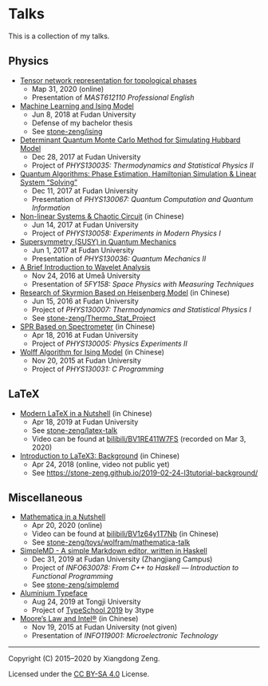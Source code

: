 # Talks

This is a collection of my talks.

## Physics

- [Tensor network representation for topological phases](/PDF/2020-05-31-tn-for-topological-order.pdf)
  - Map 31, 2020 (online)
  - Presentation of *MAST612110 Professional English*
- [Machine Learning and Ising Model](/PDF/2018-06-08-ising-ml.pdf)
  - Jun 8, 2018 at Fudan University
  - Defense of my bachelor thesis
  - See [stone-zeng/ising](https://github.com/stone-zeng/ising)
- [Determinant Quantum Monte Carlo Method for Simulating Hubbard Model](/PDF/2017-12-28-dqmc.pdf)
  - Dec 28, 2017 at Fudan University
  - Project of *PHYS130035: Thermodynamics and Statistical Physics II*
- [Quantum Algorithms: Phase Estimation, Hamiltonian Simulation & Linear System “Solving”](/PDF/2017-12-11-quantum-algorithms.pdf)
  - Dec 11, 2017 at Fudan University
  - Presentation of *PHYS130067: Quantum Computation and Quantum Information*
- [Non-linear Systems & Chaotic Circuit](/PDF/2017-06-14-non-linear-systems.pdf) (in Chinese)
  - Jun 14, 2017 at Fudan University
  - Project of *PHYS130058: Experiments in Modern Physics I*
- [Supersymmetry (SUSY) in Quantum Mechanics](/PDF/2017-06-01-supersymmetry.pdf)
  - Jun 1, 2017 at Fudan University
  - Presentation of *PHYS130036: Quantum Mechanics II*
- [A Brief Introduction to Wavelet Analysis](/PDF/2016-11-24-wavelet-analysis.pdf)
  - Nov 24, 2016 at Umeå University
  - Presentation of *5FY158: Space Physics with Measuring Techniques*
- [Research of Skyrmion Based on Heisenberg Model](/PDF/2016-06-15-skyrmion.pdf) (in Chinese)
  - Jun 15, 2016 at Fudan University
  - Project of *PHYS130007: Thermodynamics and Statistical Physics I*
  - See [stone-zeng/Thermo_Stat_Project](https://github.com/stone-zeng/Thermo_Stat_Project)
- [SPR Based on Spectrometer](/PDF/2016-04-18-spr.pdf) (in Chinese)
  - Apr 18, 2016 at Fudan University
  - Project of *PHYS130005: Physics Experiments II*
- [Wolff Algorithm for Ising Model](/PDF/2015-11-20-ising-wolff.pdf) (in Chinese)
  - Nov 20, 2015 at Fudan University
  - Project of *PHYS130031: C Programming*

## LaTeX

- [Modern LaTeX in a Nutshell](/PDF/2019-04-18-latex-talk.pdf) (in Chinese)
  - Apr 18, 2019 at Fudan University
  - See [stone-zeng/latex-talk](https://github.com/stone-zeng/latex-talk)
  - Video can be found at [bilibili/BV1RE411W7FS](https://www.bilibili.com/video/BV1RE411W7FS) (recorded on Mar 3, 2020)
- [Introduction to LaTeX3: Background](/PDF/2018-04-24-l3talk-background.pdf) (in Chinese)
  - Apr 24, 2018 (online, video not public yet)
  - See <https://stone-zeng.github.io/2019-02-24-l3tutorial-background/>

## Miscellaneous

- [Mathematica in a Nutshell](/PDF/2020-04-20-mathematica-talk.pdf)
  - Apr 20, 2020 (online)
  - Video can be found at [bilibili/BV1z64y1T7Nb](https://www.bilibili.com/video/BV1z64y1T7Nb) (in Chinese)
  - See [stone-zeng/toys/wolfram/mathematica-talk](https://github.com/stone-zeng/toys/tree/master/wolfram/mathematica-talk)
- [SimpleMD - A simple Markdown editor, written in Haskell](/PDF/2019-12-31-simplemd.pdf)
  - Dec 31, 2019 at Fudan University (Zhangjiang Campus)
  - Project of *INFO630078: From C++ to Haskell — Introduction to Functional Programming*
  - See [stone-zeng/simplemd](https://github.com/stone-zeng/simplemd)
- [Aluminium Typeface](/PDF/2019-08-24-aluminium-typeface.pdf)
  - Aug 24, 2019 at Tongji University
  - Project of [TypeSchool 2019](https://3type.cn/events/typeschool_1908_latin) by 3type
- [Moore’s Law and Intel®](/PDF/2015-11-19-moore-law-intel.pdf) (in Chinese)
  - Nov 19, 2015 at Fudan University (not given)
  - Presentation of *INFO119001: Microelectronic Technology*

---

Copyright (C) 2015–2020 by Xiangdong Zeng.

Licensed under the [CC BY-SA 4.0](LICENSE) License.
